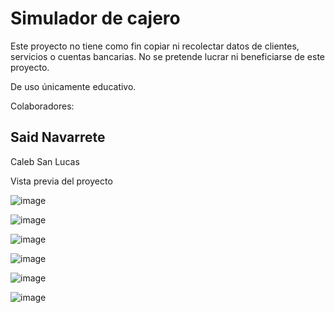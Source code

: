 # Simulador de cajero
Este proyecto no tiene como fin copiar ni recolectar datos de clientes, servicios o cuentas bancarias. No se pretende lucrar ni beneficiarse de este proyecto. 

De uso únicamente educativo.

Colaboradores:

Said Navarrete 
----------------
Caleb San Lucas


Vista previa del proyecto

![image](https://github.com/user-attachments/assets/0e92c53d-0196-4ff5-b17e-526d046f874b)

![image](https://github.com/user-attachments/assets/5ece6173-c360-4f6e-b201-621e9044ef38)

![image](https://github.com/user-attachments/assets/7b4f58ca-3579-4abf-9f41-549ece06fe2b)

![image](https://github.com/user-attachments/assets/bae170a6-7a30-44c5-9e0d-ba805aca8ebf)

![image](https://github.com/user-attachments/assets/e3861b54-778e-4d88-bca0-6a2fc9ee3990)

![image](https://github.com/user-attachments/assets/9efa414b-9b66-441f-9cab-fd76063c2af2)















